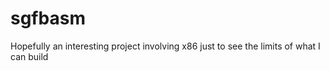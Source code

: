 # sgfbasm
Hopefully an interesting project involving x86 just to see the limits of what I can build
